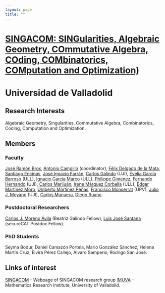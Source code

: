 ```yaml
---
layout: page
title: ""
---
```


# [SINGACOM: SINGularities, Algebraic Geometry, COmmutative Algebra, COding, COMbinatorics, COMputation and Optimization)](http://www.singacom.uva.es/ES/index.php)

# Universidad de Valladolid

## Research Interests

Algebraic Geometry, Singularities, Commutative Algebra, Combinatorics, Coding, Computation and Optimization.

## Members

### Faculty

[José Ramón Brox](http://www.imuva.uva.es/es/investigadores/141), [Antonio Campillo](http://www.singacom.uva.es/campillo/index_es.html) (coordinator), [Félix Delgado de la Mata](http://www.imuva.uva.es/en/investigadores/18), [Santiago Encinas](http://www.singacom.uva.es/~santi/index_ES.html), [José Ignacio Farrán](http://wmatem.eis.uva.es/~ignfar/), [Carlos Galindo](http://www3.uji.es/~galindo/) (UJI), [Evelia García Barroso](http://ergarcia.webs.ull.es/) (ULL), [Ignacio García Marco](https://sites.google.com/site/ignaciogarciamarco/) (ULL), [Philippe Gimenez](http://www.imuva.uva.es/en/investigadores/31), [Fernando Hernando](http://www.singacom.uva.es/~fhernando/index.htm) (UJI), [Carlos Marijuán](http://www.imuva.uva.es/es/investigadores/42), [Irene Márquez Corbella](http://www.singacom.uva.es/~iremarquez/) (ULL), [Edgar Martínez Moro](http://www.singacom.uva.es/~edgar/), [Umberto Martínez Peñas](http://www.imuva.uva.es/en/investigadores/126), [Francisco Monserrat](https://framonde.webs.upv.es/) (UPV), [Julio J. Moyano](https://www.uji.es/departaments/com/base/estructura/personal?p_departamento=92&p_profesor=184534) (UJI), [Carlos Munuera](http://www.imuva.uva.es/en/investigadores/53), [Diego Ruano](http://www.singacom.uva.es/~ruano/).



### Postdoctoral Researchers

[Carlos J. Moreno Ávila](http://www.imuva.uva.es/en/investigadores/124) (Beatriz Galindo Fellow), [Luis José Santana](http://www.imuva.uva.es/en/investigadores/142) (secureCAT Postdoc Fellow).

### PhD Students

Seyma Bodur, Daniel Camazón Portela, Mario González Sánchez, Helena Martín Cruz, Elvira Pérez Callejo, Álvaro Samperio, Rodrigo San José.

## Links of interest

[SINGACOM](http://www.singacom.uva.es/ES/index.php) - Webpage of SINGACOM research group
[IMUVA](http://www.imuva.uva.es/en) - Mathematics Research Institute, University of Valladolid.
